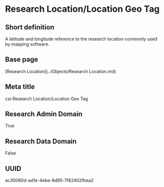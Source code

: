 # Research Location/Location Geo Tag
## Short definition
A latitude and longitude reference to the research location commonly used by mapping software.
## Base page
[Research Location](../Objects/Research Location.md)
## Meta title
csr:Research Location/Location Geo Tag
## Research Admin Domain
True
## Research Data Domain
False
## UUID
ac30060d-ad1e-4ebe-8d95-7f82402fbea2
